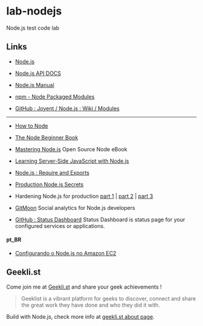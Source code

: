 lab-nodejs
==========

Node.js test code lab

## Links

* [Node.js](http://nodejs.org/) 

* [Node.js API DOCS](http://nodejs.org/api/)

* [Node.js Manual](http://nodemanual.org/latest/)

* [npm - Node Packaged Modules](https://npmjs.org/)

* [GitHub : Joyent / Node.js : Wiki / Modules](https://github.com/joyent/node/wiki/modules)

---

* [How to Node](http://howtonode.org/)

* [The Node Beginner Book](http://www.nodebeginner.org/)

* [Mastering Node.js](http://visionmedia.github.com/masteringnode/) Open Source Node eBook

* [Learning Server-Side JavaScript with Node.js](http://net.tutsplus.com/tutorials/javascript-ajax/learning-serverside-javascript-with-node-js/)

* [Node.js : Require and Exports](http://openmymind.net/2012/2/3/Node-Require-and-Exports/)

* [Production Node.js Secrets](http://dshaw.github.com/2012-05-jsday/)

* Hardening Node.js for production [part 1](http://blog.argteam.com/coding/hardening-nodejs-production-process-supervisor/) | [part 2](http://blog.argteam.com/coding/hardening-node-js-for-production-part-2-using-nginx-to-avoid-node-js-load/) | [part 3](http://blog.argteam.com/coding/hardening-node-js-for-production-part-3-zero-downtime-deployments-with-nginx/)

* [GitMoon](http://www.gitmoon.com/) Social analytics for Node.js developers

* [GitHub : Status Dashboard](https://github.com/obazoud/statusdashboard) Status Dashboard is status page for your configured services or applications.

#### pt_BR

* [Configurando o Node.js no Amazon EC2](http://pablocantero.com/blog/2012/01/04/configurando-o-node-js-no-amazon-ec2/)

## Geekli.st

Come join me at [Geekli.st](https://geekli.st/erkobridee/invite/196DA487FB) and share your geek achievements !

> Geeklist is a vibrant platform for geeks to discover, connect and share the great work they have done and who they did it with.

Build with Node.js, check more info at [geekli.st about page](https://geekli.st/about).